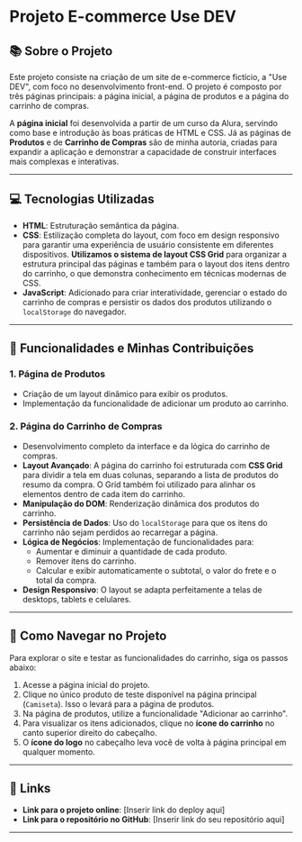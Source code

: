 # Projeto E-commerce Use DEV

## 📚 Sobre o Projeto

Este projeto consiste na criação de um site de e-commerce fictício, a "Use DEV", com foco no desenvolvimento front-end. O projeto é composto por três páginas principais: a página inicial, a página de produtos e a página do carrinho de compras.

A **página inicial** foi desenvolvida a partir de um curso da Alura, servindo como base e introdução às boas práticas de HTML e CSS. Já as páginas de **Produtos** e de **Carrinho de Compras** são de minha autoria, criadas para expandir a aplicação e demonstrar a capacidade de construir interfaces mais complexas e interativas.

---

## 💻 Tecnologias Utilizadas

* **HTML**: Estruturação semântica da página.
* **CSS**: Estilização completa do layout, com foco em design responsivo para garantir uma experiência de usuário consistente em diferentes dispositivos. **Utilizamos o sistema de layout CSS Grid** para organizar a estrutura principal das páginas e também para o layout dos itens dentro do carrinho, o que demonstra conhecimento em técnicas modernas de CSS.
* **JavaScript**: Adicionado para criar interatividade, gerenciar o estado do carrinho de compras e persistir os dados dos produtos utilizando o `localStorage` do navegador.

---

## 🎯 Funcionalidades e Minhas Contribuições

### 1. Página de Produtos
* Criação de um layout dinâmico para exibir os produtos.
* Implementação da funcionalidade de adicionar um produto ao carrinho.

### 2. Página do Carrinho de Compras
* Desenvolvimento completo da interface e da lógica do carrinho de compras.
* **Layout Avançado**: A página do carrinho foi estruturada com **CSS Grid** para dividir a tela em duas colunas, separando a lista de produtos do resumo da compra. O Grid também foi utilizado para alinhar os elementos dentro de cada item do carrinho.
* **Manipulação do DOM**: Renderização dinâmica dos produtos do carrinho.
* **Persistência de Dados**: Uso do `localStorage` para que os itens do carrinho não sejam perdidos ao recarregar a página.
* **Lógica de Negócios**: Implementação de funcionalidades para:
    * Aumentar e diminuir a quantidade de cada produto.
    * Remover itens do carrinho.
    * Calcular e exibir automaticamente o subtotal, o valor do frete e o total da compra.
* **Design Responsivo**: O layout se adapta perfeitamente a telas de desktops, tablets e celulares.

---

## 📌 Como Navegar no Projeto

Para explorar o site e testar as funcionalidades do carrinho, siga os passos abaixo:

1.  Acesse a página inicial do projeto.
2.  Clique no único produto de teste disponível na página principal (`Camiseta`). Isso o levará para a página de produtos.
3.  Na página de produtos, utilize a funcionalidade "Adicionar ao carrinho".
4.  Para visualizar os itens adicionados, clique no **ícone do carrinho** no canto superior direito do cabeçalho.
5.  O **ícone do logo** no cabeçalho leva você de volta à página principal em qualquer momento.

---

## 🔗 Links

* **Link para o projeto online**: [Inserir link do deploy aqui]
* **Link para o repositório no GitHub**: [Inserir link do seu repositório aqui]

---